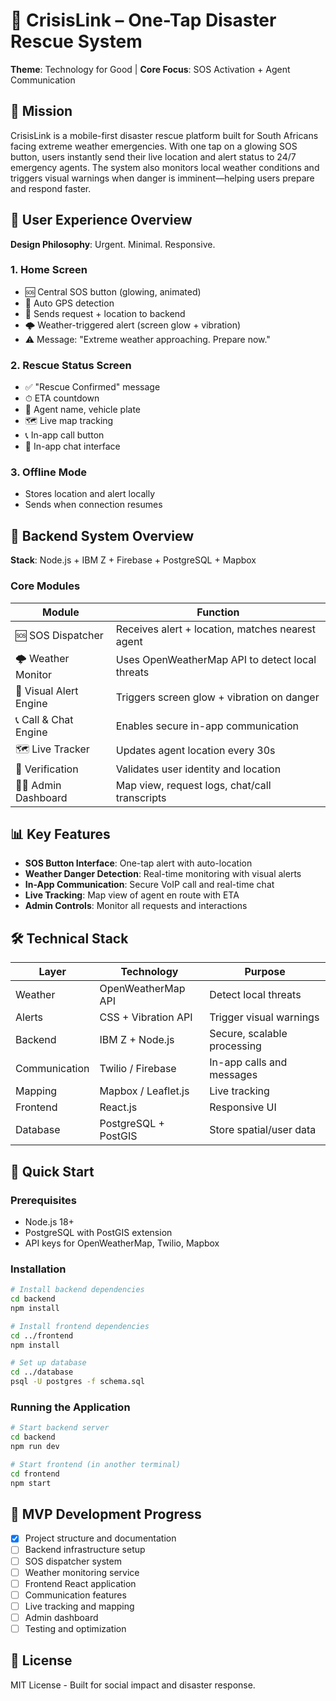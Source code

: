 # 🚨 CrisisLink – One-Tap Disaster Rescue System

**Theme**: Technology for Good | **Core Focus**: SOS Activation + Agent Communication

## 🧭 Mission

CrisisLink is a mobile-first disaster rescue platform built for South Africans facing extreme weather emergencies. With one tap on a glowing SOS button, users instantly send their live location and alert status to 24/7 emergency agents. The system also monitors local weather conditions and triggers visual warnings when danger is imminent—helping users prepare and respond faster.

## 📱 User Experience Overview

**Design Philosophy**: Urgent. Minimal. Responsive.

### 1. Home Screen

- 🆘 Central SOS button (glowing, animated)
- 📍 Auto GPS detection
- 🚀 Sends request + location to backend
- 🌩️ Weather-triggered alert (screen glow + vibration)
- ⚠️ Message: "Extreme weather approaching. Prepare now."

### 2. Rescue Status Screen

- ✅ "Rescue Confirmed" message
- ⏱ ETA countdown
- 🚗 Agent name, vehicle plate
- 🗺 Live map tracking
- 📞 In-app call button
- 💬 In-app chat interface

### 3. Offline Mode

- Stores location and alert locally
- Sends when connection resumes

## 🔧 Backend System Overview

**Stack**: Node.js + IBM Z + Firebase + PostgreSQL + Mapbox

### Core Modules

| Module                 | Function                                         |
| ---------------------- | ------------------------------------------------ |
| 🆘 SOS Dispatcher      | Receives alert + location, matches nearest agent |
| 🌩️ Weather Monitor     | Uses OpenWeatherMap API to detect local threats  |
| 🔔 Visual Alert Engine | Triggers screen glow + vibration on danger       |
| 📞 Call & Chat Engine  | Enables secure in-app communication              |
| 🗺️ Live Tracker        | Updates agent location every 30s                 |
| 🔐 Verification        | Validates user identity and location             |
| 🧑‍💼 Admin Dashboard     | Map view, request logs, chat/call transcripts    |

## 📊 Key Features

- **SOS Button Interface**: One-tap alert with auto-location
- **Weather Danger Detection**: Real-time monitoring with visual alerts
- **In-App Communication**: Secure VoIP call and real-time chat
- **Live Tracking**: Map view of agent en route with ETA
- **Admin Controls**: Monitor all requests and interactions

## 🛠️ Technical Stack

| Layer         | Technology           | Purpose                     |
| ------------- | -------------------- | --------------------------- |
| Weather       | OpenWeatherMap API   | Detect local threats        |
| Alerts        | CSS + Vibration API  | Trigger visual warnings     |
| Backend       | IBM Z + Node.js      | Secure, scalable processing |
| Communication | Twilio / Firebase    | In-app calls and messages   |
| Mapping       | Mapbox / Leaflet.js  | Live tracking               |
| Frontend      | React.js             | Responsive UI               |
| Database      | PostgreSQL + PostGIS | Store spatial/user data     |

## 🚀 Quick Start

### Prerequisites

- Node.js 18+
- PostgreSQL with PostGIS extension
- API keys for OpenWeatherMap, Twilio, Mapbox

### Installation

```bash
# Install backend dependencies
cd backend
npm install

# Install frontend dependencies
cd ../frontend
npm install

# Set up database
cd ../database
psql -U postgres -f schema.sql
```

### Running the Application

```bash
# Start backend server
cd backend
npm run dev

# Start frontend (in another terminal)
cd frontend
npm start
```

## 🧪 MVP Development Progress

- [x] Project structure and documentation
- [ ] Backend infrastructure setup
- [ ] SOS dispatcher system
- [ ] Weather monitoring service
- [ ] Frontend React application
- [ ] Communication features
- [ ] Live tracking and mapping
- [ ] Admin dashboard
- [ ] Testing and optimization

## 📄 License

MIT License - Built for social impact and disaster response.
